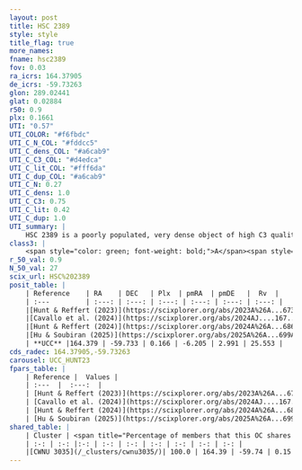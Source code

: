 ```yaml
---
layout: post
title: HSC 2389
style: style
title_flag: true
more_names: 
fname: hsc2389
fov: 0.03
ra_icrs: 164.37905
de_icrs: -59.73263
glon: 289.02441
glat: 0.02884
r50: 0.9
plx: 0.1661
UTI: "0.57"
UTI_COLOR: "#f6fbdc"
UTI_C_N_COL: "#fddcc5"
UTI_C_dens_COL: "#a6cab9"
UTI_C_C3_COL: "#d4edca"
UTI_C_lit_COL: "#fff6da"
UTI_C_dup_COL: "#a6cab9"
UTI_C_N: 0.27
UTI_C_dens: 1.0
UTI_C_C3: 0.75
UTI_C_lit: 0.42
UTI_C_dup: 1.0
UTI_summary: |
    HSC 2389 is a poorly populated, very dense object of high C3 quality. It was recently reported in the literature. This object shares a large percentage of members with a later reported entry.
class3: |
    <span style="color: green; font-weight: bold;">A</span><span style="color: #FFC300; font-weight: bold;">B</span>
r_50_val: 0.9
N_50_val: 27
scix_url: HSC%202389
posit_table: |
    | Reference    | RA    | DEC   | Plx  | pmRA  | pmDE   |  Rv  |
    | :---         | :---: | :---: | :---: | :---: | :---: | :---: |
    |[Hunt & Reffert (2023)](https://scixplorer.org/abs/2023A%26A...673A.114H) | 164.379 | -59.727 | 0.163 | -6.216 | 2.987 | 25.515 |
    |[Cavallo et al. (2024)](https://scixplorer.org/abs/2024AJ....167...12C) | 164.382 | -59.722 | 0.165 | -- | -- | -- |
    |[Hunt & Reffert (2024)](https://scixplorer.org/abs/2024A%26A...686A..42H) | 164.379 | -59.727 | 0.163 | -6.216 | 2.987 | 25.515 |
    |[Hu & Soubiran (2025)](https://scixplorer.org/abs/2025A%26A...699A.246H) | 164.382 | -59.722 | -- | -- | -- | -- |
    | **UCC** |164.379 | -59.733 | 0.166 | -6.205 | 2.991 | 25.553 | 
cds_radec: 164.37905,-59.73263
carousel: UCC_HUNT23
fpars_table: |
    | Reference |  Values |
    | :---  |  :---:  |
    | [Hunt & Reffert (2023)](https://scixplorer.org/abs/2023A%26A...673A.114H) | `AV50=2.818, diffAV50=1.752, MOD50=13.746, logAge50=9.17` |
    | [Cavallo et al. (2024)](https://scixplorer.org/abs/2024AJ....167...12C) | `AV50=2.93, dMod50=14.57, logAge50=8.88, [Fe/H]50=-0.46` |
    | [Hunt & Reffert (2024)](https://scixplorer.org/abs/2024A%26A...686A..42H) | `MassJ=1388.63` |
    | [Hu & Soubiran (2025)](https://scixplorer.org/abs/2025A%26A...699A.246H) | `MA22=-0.2, MA23f=-0.04, MZ23=-0.26, MK24=-0.07, MF24=-0.07` |
shared_table: |
    | Cluster | <span title="Percentage of members that this OC shares with the ones listed">%</span>   | RA   | DEC   | Plx   | pmRA  | pmDE  | Rv | UTI |
    | :-: | :-: |:-: | :-: | :-: | :-: | :-: | :-: | :-: |
    |[CWNU 3035](/_clusters/cwnu3035/)| 100.0 | 164.39 | -59.74 | 0.15 | -6.22 | 2.95 | 14.05 |0.35 |
---
```

